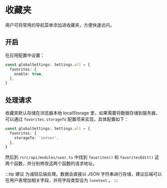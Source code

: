 # 收藏夹 <sup class="pro-badge" />

用户可将常用的导航菜单添加进收藏夹，方便快速访问。

## 开启

在应用配置中设置：

```ts {2-4}
const globalSettings: Settings.all = {
  favorites: {
    enable: true,
  },
}
```

<ZoomImg src="/favorites.png" />

## 处理请求

收藏夹默认存储在浏览器本地 localStorage 里，如果需要将数据存储到服务器，可以通过 `favorites.storageTo` 配置项来实现，具体配置如下：

```ts {2-4}
const globalSettings: Settings.all = {
  favorites: {
    storageTo: 'server',
  },
}
```

然后到 `/src/api/modules/user.ts` 中找到 `favorites()` 和 `favoritesEdit()` 这两个函数，并分别修改这两个函数的请求地址。

:::tip 建议
为减轻后端处理，数据会直接以 JSON 字符串进行存储，建议后端可以在用户表增加相关字段，并将字段类型设为 `lonetext` 。
:::